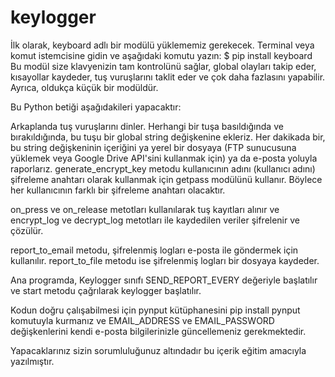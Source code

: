 # keylogger



İlk olarak, keyboard adlı bir modülü yüklememiz gerekecek. Terminal veya komut istemcisine gidin ve aşağıdaki komutu yazın:
$ pip install keyboard
Bu modül size klavyenizin tam kontrolünü sağlar, global olayları takip eder, kısayollar kaydeder, tuş vuruşlarını taklit eder ve çok daha fazlasını yapabilir. Ayrıca, oldukça küçük bir modüldür.

Bu Python betiği aşağıdakileri yapacaktır:

Arkaplanda tuş vuruşlarını dinler.
Herhangi bir tuşa basıldığında ve bırakıldığında, bu tuşu bir global string değişkenine ekleriz.
Her  dakikada bir, bu string değişkeninin içeriğini ya yerel bir dosyaya (FTP sunucusuna yüklemek veya Google Drive API'sini kullanmak için) ya da e-posta yoluyla raporlarız.
generate_encrypt_key metodu kullanıcının adını (kullanıcı adını) şifreleme anahtarı olarak kullanmak için getpass modülünü kullanır. Böylece her kullanıcının farklı bir şifreleme anahtarı olacaktır.

on_press ve on_release metotları kullanılarak tuş kayıtları alınır ve encrypt_log ve decrypt_log metotları ile kaydedilen veriler şifrelenir ve çözülür.

report_to_email metodu, şifrelenmiş logları e-posta ile göndermek için kullanılır. report_to_file metodu ise şifrelenmiş logları bir dosyaya kaydeder.

Ana programda, Keylogger sınıfı SEND_REPORT_EVERY değeriyle başlatılır ve start metodu çağrılarak keylogger başlatılır.

Kodun doğru çalışabilmesi için pynput kütüphanesini pip install pynput komutuyla kurmanız ve EMAIL_ADDRESS ve EMAIL_PASSWORD değişkenlerini kendi e-posta bilgilerinizle güncellemeniz gerekmektedir.



Yapacaklarınız sizin sorumluluğunuz altındadır bu içerik  eğitim amacıyla yazılmıştır.
